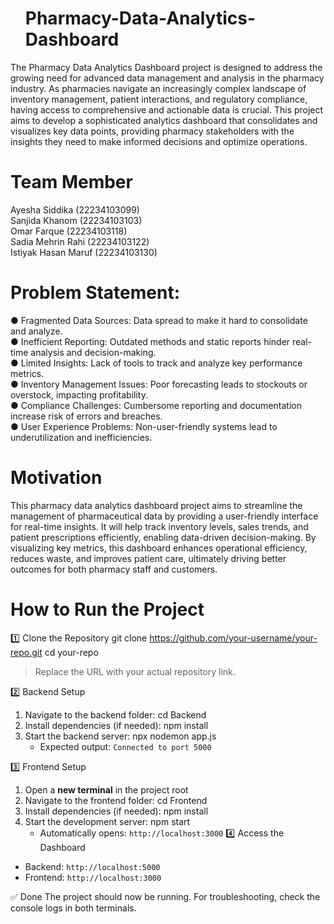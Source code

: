 <ul><h1>Pharmacy-Data-Analytics-Dashboard</h1></ul>
The Pharmacy Data Analytics Dashboard project is designed to address the
growing need for advanced data management and analysis in the pharmacy industry. As
pharmacies navigate an increasingly complex landscape of inventory management, patient
interactions, and regulatory compliance, having access to comprehensive and actionable data is
crucial. This project aims to develop a sophisticated analytics dashboard that consolidates and
visualizes key data points, providing pharmacy stakeholders with the insights they need to make
informed decisions and optimize operations.

# Team Member
Ayesha Siddika (22234103099) <br>
Sanjida Khanom (22234103103) <br>
Omar Farque    (22234103118) <br>
Sadia Mehrin Rahi (22234103122) <br>
Istiyak Hasan Maruf (22234103130) <br>

# Problem Statement:
● Fragmented Data Sources: Data spread to make it hard to consolidate and analyze. <br>
● Inefficient Reporting: Outdated methods and static reports hinder real-time analysis and decision-making. <br>
● Limited Insights: Lack of tools to track and analyze key performance metrics. <br>
● Inventory Management Issues: Poor forecasting leads to stockouts or overstock, impacting profitability. <br>
● Compliance Challenges: Cumbersome reporting and documentation increase risk of errors and breaches. <br>
● User Experience Problems: Non-user-friendly systems lead to underutilization and inefficiencies. <br>

# Motivation
This pharmacy data analytics dashboard project aims to streamline the management of pharmaceutical
data by providing a user-friendly interface for real-time insights. It will help track inventory levels, sales
trends, and patient prescriptions efficiently, enabling data-driven decision-making. By visualizing key
metrics, this dashboard enhances operational efficiency, reduces waste, and improves patient care,
ultimately driving better outcomes for both pharmacy staff and customers.

# How to Run the Project

1️⃣ Clone the Repository
git clone https://github.com/your-username/your-repo.git
cd your-repo
> Replace the URL with your actual repository link.

2️⃣ Backend Setup
1. Navigate to the backend folder:
   cd Backend   
2. Install dependencies (if needed):
   npm install
3. Start the backend server:
   npx nodemon app.js
   - Expected output: `Connected to port 5000`

 3️⃣ Frontend Setup
1. Open a **new terminal** in the project root
2. Navigate to the frontend folder:
   cd Frontend
3. Install dependencies (if needed):
   npm install
4. Start the development server:
   npm start
   - Automatically opens: `http://localhost:3000`
 4️⃣ Access the Dashboard
- Backend: `http://localhost:5000`
- Frontend: `http://localhost:3000`

✅ Done
The project should now be running. For troubleshooting, check the console logs in both terminals.



